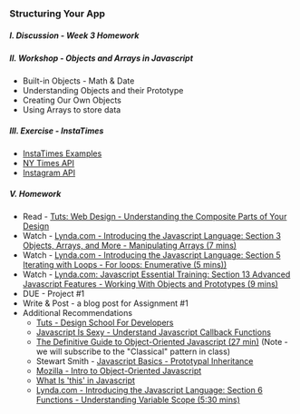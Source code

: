 ### Structuring Your App

##### I. Discussion - Week 3 Homework

##### II. Workshop - Objects and Arrays in Javascript
* Built-in Objects - Math & Date
* Understanding Objects and their Prototype
* Creating Our Own Objects
* Using Arrays to store data

##### III. Exercise - InstaTimes
* [InstaTimes Examples](https://github.com/craigprotzel/Mashups/tree/master/04_Structuring_Your_App/InstaTimes)
* [NY Times API](http://developer.nytimes.com/) 
* [Instagram API](http://instagram.com/developer/)

##### V. Homework
* Read - [Tuts: Web Design - Understanding the Composite Parts of Your Design](http://webdesign.tutsplus.com/articles/understanding-the-composite-parts-of-your-design--webdesign-17281)
* Watch - [Lynda.com - Introducing the Javascript Language: Section 3 Objects, Arrays, and More - Manipulating Arrays (7 mins)](http://www.nyu.edu/lynda)
* Watch - [Lynda.com - Introducing the Javascript Language: Section 5 Iterating with Loops - For loops: Enumerative (5 mins))](http://www.nyu.edu/lynda)
* Watch - [Lynda.com: Javascript Essential Training: Section 13 Advanced Javascript Features - Working With Objects and Prototypes (9 mins)](http://www.nyu.edu/its/lynda/)
* DUE - Project #1 
* Write & Post - a blog post for Assignment #1
* Additional Recommendations
	* [Tuts - Design School For Developers](http://webdesign.tutsplus.com/series/design-school-for-developers--webdesign-13793)
	* [Javascript Is Sexy - Understand Javascript Callback Functions](http://javascriptissexy.com/understand-javascript-callback-functions-and-use-them/)
  * [The Definitive Guide to Object-Oriented Javascript (27 min)](http://www.youtube.com/watch?v=PMfcsYzj-9M) (Note - we will subscribe to the "Classical" pattern in class)
  * Stewart Smith - [Javascript Basics - Prototypal Inheritance](http://stewd.io/javascript/05-1-inheritance.html)
  * [Mozilla - Intro to Object-Oriented Javascript](https://developer.mozilla.org/en-US/docs/Web/JavaScript/Introduction_to_Object-Oriented_JavaScript)
  * [What Is 'this' in Javascript](http://www.sitepoint.com/what-is-this-in-javascript/)
  * [Lynda.com - Introducing the Javascript Language: Section 6 Functions - Understanding Variable Scope (5:30 mins)](http://www.nyu.edu/lynda)
